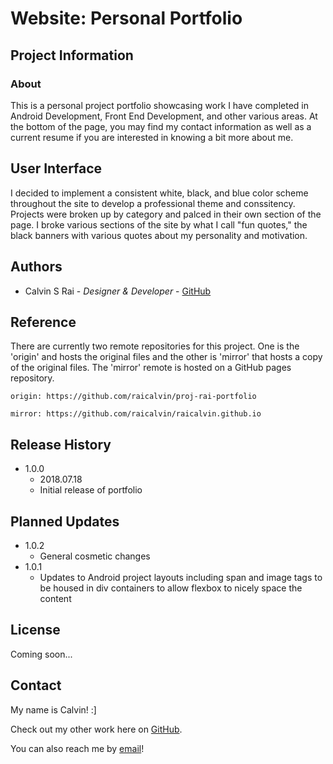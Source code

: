 # Website: Personal Portfolio

## Project Information

### About

This is a personal project portfolio showcasing work I have completed in Android Development, Front End Development, and other various areas. At the bottom of the page, you may find my contact information as well as a current resume if you are interested in knowing a bit more about me. 

## User Interface

I decided to implement a consistent white, black, and blue color scheme throughout the site to develop a professional theme and conssitency. Projects were broken up by category and palced in their own section of the page. I broke various sections of the site by what I call "fun quotes," the black banners with various quotes about my personality and motivation.

## Authors

- Calvin S Rai - *Designer & Developer* - [GitHub](https://github.com/raicalvin)

## Reference

There are currently two remote repositories for this project. One is the 'origin' and hosts the original files and the other is 'mirror' that hosts a copy of the original files. The 'mirror' remote is hosted on a GitHub pages repository.

```
origin: https://github.com/raicalvin/proj-rai-portfolio
```

```
mirror: https://github.com/raicalvin/raicalvin.github.io
```

## Release History

* 1.0.0
    * 2018.07.18
    * Initial release of portfolio

## Planned Updates

* 1.0.2
    * General cosmetic changes
* 1.0.1
    * Updates to Android project layouts including span and image tags to be housed in div containers to allow flexbox to nicely space the content

## License

Coming soon...

## Contact

My name is Calvin! :]

Check out my other work here on [GitHub](https://github.com/raicalvin).

You can also reach me by [email](mailto:raicalvin@gmail.com)!
